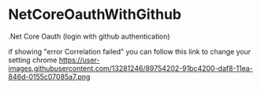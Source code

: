 # NetCoreOauthWithGithub
.Net Core Oauth (login with github authentication)

if showing "error Correlation failed"
you can follow this link to change your setting chrome
https://user-images.githubusercontent.com/13281246/89754202-91bc4200-daf8-11ea-846d-0155c07085a7.png
